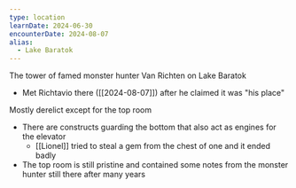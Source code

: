 ```yaml
---
type: location
learnDate: 2024-06-30
encounterDate: 2024-08-07
alias:
  - Lake Baratok
---
```

The tower of famed monster hunter Van Richten on Lake Baratok
- Met Richtavio there ([[2024-08-07]]) after he claimed it was "his place"

Mostly derelict except for the top room
- There are constructs guarding the bottom that also act as engines for the elevator
	- [[Lionel]] tried to steal a gem from the chest of one and it ended badly
- The top room is still pristine and contained some notes from the monster hunter still there after many years
